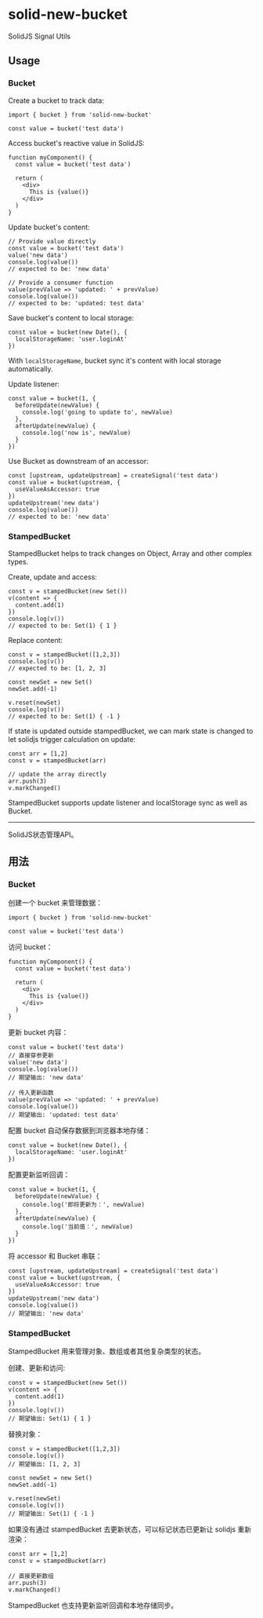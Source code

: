 # solid-new-bucket
SolidJS Signal Utils

## Usage

### Bucket

Create a bucket to track data:
```
import { bucket } from 'solid-new-bucket'

const value = bucket('test data')
```

Access bucket's reactive value in SolidJS:
```
function myComponent() {
  const value = bucket('test data')

  return (
    <div>
      This is {value()}
    </div>
  )
}
```

Update bucket's content:
```
// Provide value directly
const value = bucket('test data')
value('new data')
console.log(value())
// expected to be: 'new data'

// Provide a consumer function
value(prevValue => 'updated: ' + prevValue)
console.log(value())
// expected to be: 'updated: test data'
```

Save bucket's content to local storage:
```
const value = bucket(new Date(), {
  localStorageName: 'user.loginAt'
})
```
With ``localStorageName``, bucket sync it's content with local storage automatically.

Update listener:
```
const value = bucket(1, {
  beforeUpdate(newValue) {
    console.log('going to update to', newValue)
  },
  afterUpdate(newValue) {
    console.log('now is', newValue)
  }
})
```

Use Bucket as downstream of an accessor:
```
const [upstream, updateUpstream] = createSignal('test data')
const value = bucket(upstream, {
  useValueAsAccessor: true
})
updateUpstream('new data')
console.log(value())
// expected to be: 'new data'
```

### StampedBucket

StampedBucket helps to track changes on Object, Array and other complex types.

Create, update and access:
```
const v = stampedBucket(new Set())
v(content => {
  content.add(1)
})
console.log(v())
// expected to be: Set(1) { 1 }
```

Replace content:
```
const v = stampedBucket([1,2,3])
console.log(v())
// expected to be: [1, 2, 3]

const newSet = new Set()
newSet.add(-1)

v.reset(newSet)
console.log(v())
// expected to be: Set(1) { -1 }
```

If state is updated outside stampedBucket, we can mark state is changed to let solidjs trigger calculation on update:
```
const arr = [1,2]
const v = stampedBucket(arr)

// update the array directly
arr.push(3)
v.markChanged()
```

StampedBucket supports update listener and localStorage sync as well as Bucket.

---

SolidJS状态管理API。

## 用法

### Bucket

创建一个 bucket 来管理数据：
```
import { bucket } from 'solid-new-bucket'

const value = bucket('test data')
```

访问 bucket：
```
function myComponent() {
  const value = bucket('test data')

  return (
    <div>
      This is {value()}
    </div>
  )
}
```

更新 bucket 内容：
```
const value = bucket('test data')
// 直接穿参更新
value('new data')
console.log(value())
// 期望输出: 'new data'

// 传入更新函数
value(prevValue => 'updated: ' + prevValue)
console.log(value())
// 期望输出: 'updated: test data'
```

配置 bucket 自动保存数据到浏览器本地存储：
```
const value = bucket(new Date(), {
  localStorageName: 'user.loginAt'
})
```

配置更新监听回调：
```
const value = bucket(1, {
  beforeUpdate(newValue) {
    console.log('即将更新为：', newValue)
  },
  afterUpdate(newValue) {
    console.log('当前值：', newValue)
  }
})
```

将 accessor 和 Bucket 串联：
```
const [upstream, updateUpstream] = createSignal('test data')
const value = bucket(upstream, {
  useValueAsAccessor: true
})
updateUpstream('new data')
console.log(value())
// 期望输出: 'new data'
```

### StampedBucket

StampedBucket 用来管理对象、数组或者其他复杂类型的状态。

创建、更新和访问:
```
const v = stampedBucket(new Set())
v(content => {
  content.add(1)
})
console.log(v())
// 期望输出: Set(1) { 1 }
```

替换对象：
```
const v = stampedBucket([1,2,3])
console.log(v())
// 期望输出: [1, 2, 3]

const newSet = new Set()
newSet.add(-1)

v.reset(newSet)
console.log(v())
// 期望输出: Set(1) { -1 }
```

如果没有通过 stampedBucket 去更新状态，可以标记状态已更新让 solidjs 重新渲染：
```
const arr = [1,2]
const v = stampedBucket(arr)

// 直接更新数组
arr.push(3)
v.markChanged()
```

StampedBucket 也支持更新监听回调和本地存储同步。
